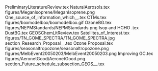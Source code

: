 PreliminaryLiteratureReview.tex
NaturalAerosols.tex
figures/MeganIsoprene/MeganIsoprene.png
One_source_of_information_which__.tex
CTMs.tex
figures/boxmodelbox/boxmodelbox.gif
OzoneBG.tex
figures/NEPMStandards/NEPMStandards.png
Isop and HCHO .tex
DustBG.tex
GEOSChemLitReview.tex
Satellites_of_Interest.tex
figures/TN_GOME_SPECTRA/TN_GOME_SPECTRA.jpg
section_Research_Proposal__.tex
Ozone Proposal.tex
figures/seasonaltropozone/seasonaltropozone.png
figures/MelbEvent20050203/MelbEvent20050203.png
Improving GC.tex
figures/AeronetGood/AeronetGood.png
section_Future_schedule_subsection_GEOS__.tex
